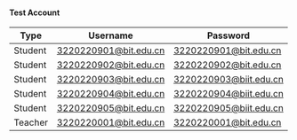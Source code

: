 #### Test Account
| Type | Username | Password |
|---------|------|------|
| Student | 3220220901@bit.edu.cn | 3220220901@bit.edu.cn|
| Student | 3220220902@bit.edu.cn | 3220220902@bit.edu.cn|
| Student | 3220220903@bit.edu.cn | 3220220903@biit.edu.cn |
| Student | 3220220904@bit.edu.cn | 3220220904@biit.edu.cn |
| Student | 3220220905@bit.edu.cn | 3220220905@biit.edu.cn |
| Teacher | 3220220001@bit.edu.cn | 3220220001@bit.edu.cn |
